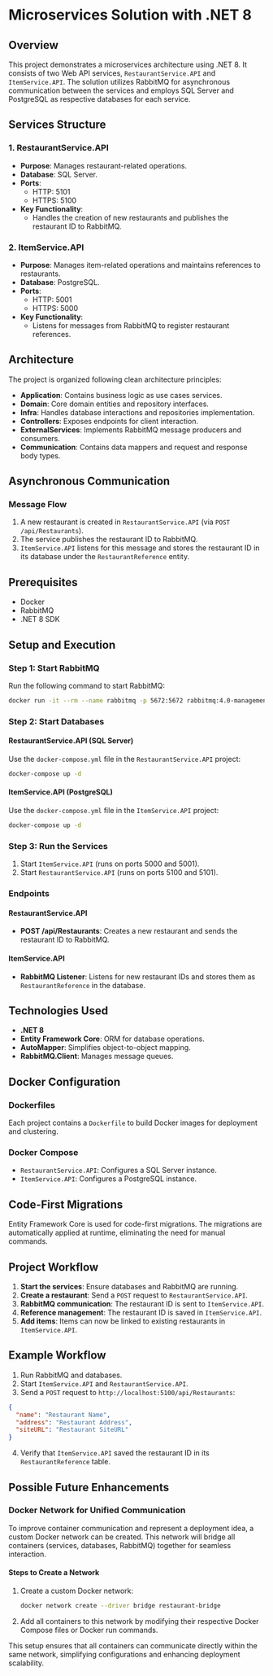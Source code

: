 
# Microservices Solution with .NET 8

## Overview
This project demonstrates a microservices architecture using .NET 8. It consists of two Web API services, `RestaurantService.API` and `ItemService.API`. The solution utilizes RabbitMQ for asynchronous communication between the services and employs SQL Server and PostgreSQL as respective databases for each service.

## Services Structure
### 1. RestaurantService.API
- **Purpose**: Manages restaurant-related operations.
- **Database**: SQL Server.
- **Ports**: 
  - HTTP: 5101
  - HTTPS: 5100
- **Key Functionality**: 
  - Handles the creation of new restaurants and publishes the restaurant ID to RabbitMQ.

### 2. ItemService.API
- **Purpose**: Manages item-related operations and maintains references to restaurants.
- **Database**: PostgreSQL.
- **Ports**: 
  - HTTP: 5001
  - HTTPS: 5000
- **Key Functionality**: 
  - Listens for messages from RabbitMQ to register restaurant references.

## Architecture
The project is organized following clean architecture principles:
- **Application**: Contains business logic as use cases services.
- **Domain**: Core domain entities and repository interfaces.
- **Infra**: Handles database interactions and repositories implementation.
- **Controllers**: Exposes endpoints for client interaction.
- **ExternalServices**: Implements RabbitMQ message producers and consumers.
- **Communication**: Contains data mappers and request and response body types.

## Asynchronous Communication
### Message Flow
1. A new restaurant is created in `RestaurantService.API` (via `POST /api/Restaurants`).
2. The service publishes the restaurant ID to RabbitMQ.
3. `ItemService.API` listens for this message and stores the restaurant ID in its database under the `RestaurantReference` entity.

## Prerequisites
- Docker
- RabbitMQ
- .NET 8 SDK

## Setup and Execution
### Step 1: Start RabbitMQ
Run the following command to start RabbitMQ:
```bash
docker run -it --rm --name rabbitmq -p 5672:5672 rabbitmq:4.0-management
```

### Step 2: Start Databases
#### RestaurantService.API (SQL Server)
Use the `docker-compose.yml` file in the `RestaurantService.API` project:
```bash
docker-compose up -d
```
#### ItemService.API (PostgreSQL)
Use the `docker-compose.yml` file in the `ItemService.API` project:
```bash
docker-compose up -d
```

### Step 3: Run the Services
1. Start `ItemService.API` (runs on ports 5000 and 5001).
2. Start `RestaurantService.API` (runs on ports 5100 and 5101).

### Endpoints
#### RestaurantService.API
- **POST /api/Restaurants**: Creates a new restaurant and sends the restaurant ID to RabbitMQ.

#### ItemService.API
- **RabbitMQ Listener**: Listens for new restaurant IDs and stores them as `RestaurantReference` in the database.

## Technologies Used
- **.NET 8**
- **Entity Framework Core**: ORM for database operations.
- **AutoMapper**: Simplifies object-to-object mapping.
- **RabbitMQ.Client**: Manages message queues.

## Docker Configuration
### Dockerfiles
Each project contains a `Dockerfile` to build Docker images for deployment and clustering.
### Docker Compose
- `RestaurantService.API`: Configures a SQL Server instance.
- `ItemService.API`: Configures a PostgreSQL instance.

## Code-First Migrations
Entity Framework Core is used for code-first migrations. The migrations are automatically applied at runtime, eliminating the need for manual commands.

## Project Workflow
1. **Start the services**: Ensure databases and RabbitMQ are running.
2. **Create a restaurant**: Send a `POST` request to `RestaurantService.API`.
3. **RabbitMQ communication**: The restaurant ID is sent to `ItemService.API`.
4. **Reference management**: The restaurant ID is saved in `ItemService.API`.
5. **Add items**: Items can now be linked to existing restaurants in `ItemService.API`.

## Example Workflow
1. Run RabbitMQ and databases.
2. Start `ItemService.API` and `RestaurantService.API`.
3. Send a `POST` request to `http://localhost:5100/api/Restaurants`:
```json
{
  "name": "Restaurant Name",
  "address": "Restaurant Address",
  "siteURL": "Restaurant SiteURL"
}
```
4. Verify that `ItemService.API` saved the restaurant ID in its `RestaurantReference` table.

## Possible Future Enhancements
### Docker Network for Unified Communication
To improve container communication and represent a deployment idea, a custom Docker network can be created. This network will bridge all containers (services, databases, RabbitMQ) together for seamless interaction.

#### Steps to Create a Network
1. Create a custom Docker network:
   ```bash
   docker network create --driver bridge restaurant-bridge
   ```

2. Add all containers to this network by modifying their respective Docker Compose files or Docker run commands.

This setup ensures that all containers can communicate directly within the same network, simplifying configurations and enhancing deployment scalability.
